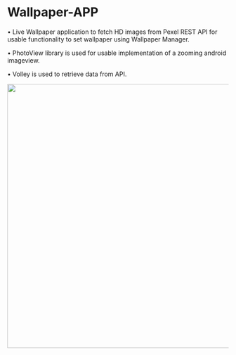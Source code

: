 # Wallpaper-APP
• Live Wallpaper application to fetch HD images from Pexel REST API for usable functionality to set wallpaper using Wallpaper Manager. 

• PhotoView library is used for usable implementation of a zooming android imageview. 

• Volley is used to retrieve data from API.

<p float="left">
<img src="https://user-images.githubusercontent.com/72120614/117560950-4d3de280-b047-11eb-9bb9-d59ca9aeb8da.png" width="900" height="600" />
